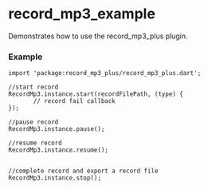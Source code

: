 # record_mp3_example

Demonstrates how to use the record_mp3_plus plugin.

 ### Example
```
import 'package:record_mp3_plus/record_mp3_plus.dart';

//start record 
RecordMp3.instance.start(recordFilePath, (type) {
       // record fail callback
});
	  
//pause record
RecordMp3.instance.pause();

//resume record
RecordMp3.instance.resume();


//complete record and export a record file
RecordMp3.instance.stop();


```



